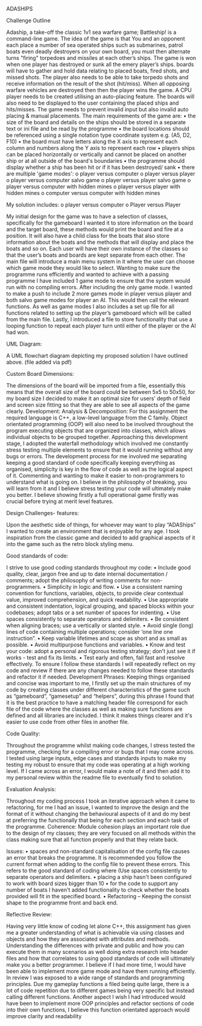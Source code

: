 ADASHIPS

Challenge Outline

Adaship, a take-off the classic 1v1 sea warfare game; Battleship! is a command-line game. The idea of the game is that You and an opponent each place a number of sea operated ships such as submarines, patrol boats even deadly destroyers on your own board, you must then alternate turns "firing" torpedoes and missiles at each other’s ships. The game is won when one player has destroyed or sunk all the emery player’s ships. boards will have to gather and hold data relating to placed boats, fired shots, and missed shots. The player also needs to be able to take torpedo shots and receive information on the result of the shot (hit/miss).
When all opposing warfare vehicles are destroyed then then the player wins the game. A CPU player needs to be created utilising an auto-placing feature. The boards will also need to be displayed to the user containing the placed ships and hits/misses. The game needs to prevent invalid input but also invalid auto placing & manual placements.
The main requirements of the game are:
•	the size of the board and details on the ships should be stored in a separate text or ini file and be read by the programme
•	the board locations should be referenced using a single notation type coordinate system e.g. (A5, D2, F10)
•	the board must have letters along the X axis to represent each column and numbers along the Y axis to represent each row
•	players ships can be placed horizontally or vertically and cannot be placed on another ship or at all outside of the board's boundaries
•	the programme should display whether a ship has been hit or if it has been destroyed/ sank
•	there are multiple 'game modes':
o	player versus computer
o	player versus player
o	player versus computer salvo game
o	player versus player salvo game
o	player versus computer with hidden mines
o	player versus player with hidden mines
o	computer versus computer with hidden mines


My solution includes:
o	player versus computer
o	Player versus Player

My initial design for the game was to have a selection of classes, specifically for the gameboard I wanted it to store information on the board and the target board, these methods would print the board and fire at a position. It will also have a child class for the boats that also store information about the boats and the methods that will display and place the boats and so on. Each user will have their own instance of the classes so that the user’s boats and boards are kept separate from each other. 
The main file will introduce a main menu system in it where the user can choose which game mode they would like to select. Wanting to make sure the programme runs efficiently   and wanted to achieve with a passing programme I have included 1 game mode to ensure that the system would run with no compiling errors. After including the only game mode. I wanted to make a push to include 2 more games mode in player versus player and both salvo game modes for player an AI. This would then call the relevant functions. As well as game modes I also includes a set up file for all functions related to setting up the player’s gameboard which will be called from the main file. Lastly, I introduced a file to store functionality that use a looping function to repeat each player turn until either of the player or the AI had won.

UML Diagram:

A UML flowchart diagram depicting my proposed solution I have outlined above. (file added via pdf)

Custom Board Dimensions:

The dimensions of the board will be imported from a file, essentially this means that the overall size of the board could be between 5x5 to 50x50, for my board size I decided to make it an optimal size for users’ depth of field and screen size fitting so that they are able to see all aspects of the game clearly.
Development:
Analysis & Decomposition:
For this assignment the required language is C++, a low-level language from the C family. Object orientated programming (OOP) will also need to be involved throughout the program executing objects that are organized into classes, which allows individual objects to be grouped together.
Approaching this development stage, I adopted the waterfall methodology which involved me constantly stress testing multiple elements to ensure that it would running without any bugs or errors. The development process for me involved me separating keeping a good standard of code specifically keeping everything as organised, simplicity is key in the flow of code as well as the logical aspect of it. Commenting and wanting to make it easier to non-programmers to understand what is going on. I believe in the philosophy of breaking, you will learn from it and I believe stress testing your code will ultimately make you better. I believe showing firstly a full operational game firstly was crucial before trying at merit level features. 

Design Challenges- features:

Upon the aesthetic side of things, for whoever may want to play “ADAShips” I wanted to create an environment that is enjoyable for any age. I took inspiration from the classic game and decided to add graphical aspects of it into the game such as the retro block styling menu.

Good standards of code:

I strive to use good coding standards throughout my code:
•	Include good quality, clear, jargon free and up to date internal documentation / comments; adopt
the philosophy of writing comments for non-programmers.
•	Simplicity in logic and flow.
•	Use a consistent naming convention for functions, variables, objects,  to provide clear contextual value, improved comprehension, and quick readability.
•	Use appropriate and consistent indentation, logical grouping, and spaced blocks within your codebases; adopt tabs or a set number of spaces for indenting.
•	Use spaces consistently to separate operators and delimiters.
•	Be consistent when aligning braces; use a vertically or slanted style.
•	Avoid single (long) lines of code containing multiple operations; consider ‘one line one instruction”.
•	Keep variable lifetimes and scope as short and as small as possible.
•	Avoid multipurpose functions and variables.
•	Know and test your code: adopt a personal and rigorous testing strategy; don’t just see it if works - test and fix its limits.
•	Test early and often, fail fast and resolve effectively.
To ensure I follow these standards I will repeatedly reflect on my code and review if there are any changes needed to follow these standards and refactor it if needed.
Development Phrases:
Keeping things organised and concise was important to me, I firstly set up the main structures of my code by creating classes under different characteristics of the game such as “gameboard”, “gamesetup” and “helpers”, during this phrase I found that it is the best practice to have a matching header file correspond for each file of the code where the classes as well as making sure functions are defined and all libraries are included. I think it makes things clearer and it's easier to use code from other files in another file.


Code Quality:

Throughout the programme whilst making code changes, I stress tested the programme, checking for a compiling error or bugs that I may come across. I tested using large inputs, edge cases and standards inputs to make my testing my robust to ensure that my code was operating at a high working level. If I came across an error, I would make a note of it and then add it to my personal review within the readme file to eventually find to solution.

Evaluation Analysis:

Throughout my coding process I took an iterative approach when it came to refactoring, for me I had an issue, I wanted to improve the design and the format of it without changing the behavioural aspects of it and do my best at preferring the functionally that being for each section and each task of the programme.
Coherence:
Module cohesion plays an important role due to the design of my classes; they are very focused on all methods within the class making sure that all function properly and that they relate back.

Issues:
•	spaces and non-standard capitalisation of the config file causes an error that breaks the programme. It is recommended you follow the current format when adding to the config file to prevent these errors. This refers to the good standard of coding where (Use spaces consistently to separate operators and delimiters.
•	placing a ship hasn't been configured to work with board sizes bigger than 10
•	for the code to support any number of boats I haven't added functionality to check whether the boats provided will fit in the specified board.
•	Refactoring – Keeping the consist shape to the programme front and back end.

Reflective Review:

Having very little know of coding let alone C++, this assignment has given me a greater understanding of what is achievable via using classes and objects and how they are associated with attributes and methods. Understanding the differences with private and public and how you can execute them in many scenarios as well doing extra research into header files and how that correlates to using good standards of code will ultimately make you a better programmer.
I believe if I had more time, I would have been able to implement more game mode and have them running efficiently. In review I was exposed to a wide range of standards and programming principles. Due my gameplay functions a filed being quite large, there is a lot of code repetition due to different games being very specific but instead calling different functions. Another aspect I wish I had introduced would have been to implement more OOP principles and refactor sections of code into their own functions, I believe this function orientated approach would improve clarity and readability

